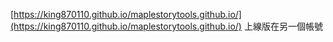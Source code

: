 [https://king870110.github.io/maplestorytools.github.io/](https://king870110.github.io/maplestorytools.github.io/)
上線版在另一個帳號
